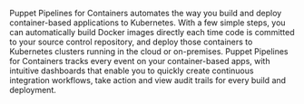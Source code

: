 Puppet Pipelines for Containers automates the way you build and deploy container-based applications to Kubernetes. With a few simple steps, you can automatically build Docker images directly each time code is committed to your source control repository, and deploy those containers to Kubernetes clusters running in the cloud or on-premises. Puppet Pipelines for Containers tracks every event on your container-based apps, with intuitive dashboards that enable you to quickly create continuous integration workflows, take action and view audit trails for every build and deployment.
